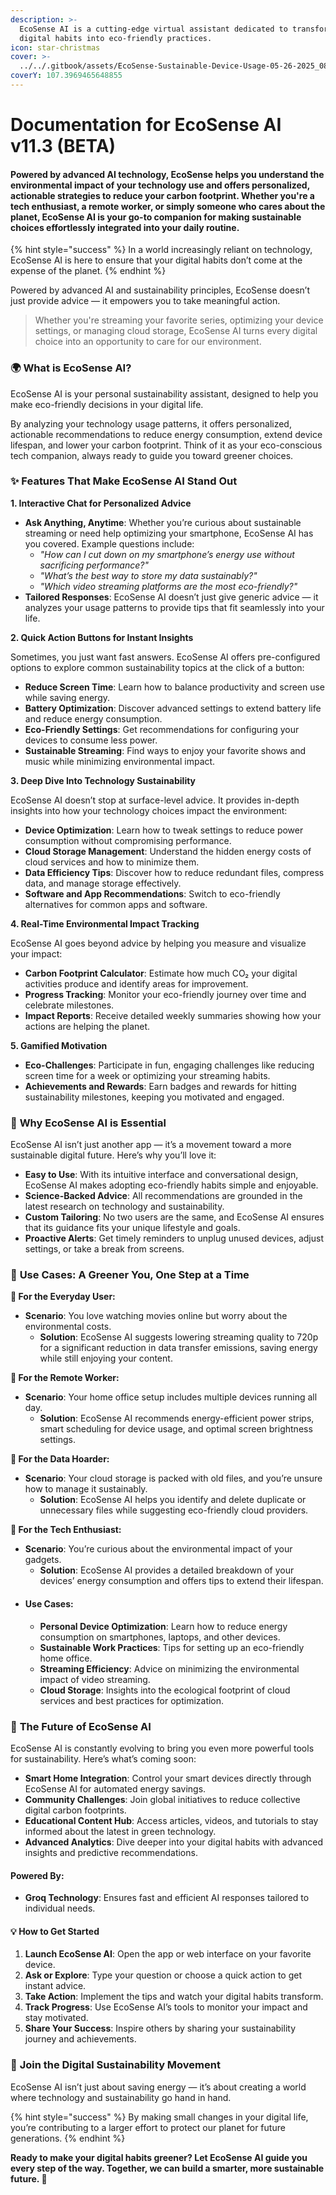 ```yaml
---
description: >-
  EcoSense AI is a cutting-edge virtual assistant dedicated to transforming your
  digital habits into eco-friendly practices.
icon: star-christmas
cover: >-
  ../../.gitbook/assets/EcoSense-Sustainable-Device-Usage-05-26-2025_08_20_PM.png
coverY: 107.3969465648855
---
```


# Documentation for EcoSense AI v11.3 (BETA)

#### Powered by advanced AI technology, EcoSense helps you understand the environmental impact of your technology use and offers personalized, actionable strategies to reduce your carbon footprint. Whether you're a tech enthusiast, a remote worker, or simply someone who cares about the planet, EcoSense AI is your go-to companion for making sustainable choices effortlessly integrated into your daily routine.

{% hint style="success" %}
In a world increasingly reliant on technology, EcoSense AI is here to ensure that your digital habits don’t come at the expense of the planet.
{% endhint %}

Powered by advanced AI and sustainability principles, EcoSense doesn’t just provide advice — it empowers you to take meaningful action.&#x20;

> Whether you're streaming your favorite series, optimizing your device settings, or managing cloud storage, EcoSense AI turns every digital choice into an opportunity to care for our environment.

### 🌍 **What is EcoSense AI?**

EcoSense AI is your personal sustainability assistant, designed to help you make eco-friendly decisions in your digital life.&#x20;

By analyzing your technology usage patterns, it offers personalized, actionable recommendations to reduce energy consumption, extend device lifespan, and lower your carbon footprint. Think of it as your eco-conscious tech companion, always ready to guide you toward greener choices.

### ✨ **Features That Make EcoSense AI Stand Out**

**1. Interactive Chat for Personalized Advice**

* **Ask Anything, Anytime**: Whether you’re curious about sustainable streaming or need help optimizing your smartphone, EcoSense AI has you covered. Example questions include:
  * _"How can I cut down on my smartphone’s energy use without sacrificing performance?"_
  * _"What’s the best way to store my data sustainably?"_
  * _"Which video streaming platforms are the most eco-friendly?"_
* **Tailored Responses**: EcoSense AI doesn’t just give generic advice — it analyzes your usage patterns to provide tips that fit seamlessly into your life.

**2. Quick Action Buttons for Instant Insights**

Sometimes, you just want fast answers. EcoSense AI offers pre-configured options to explore common sustainability topics at the click of a button:

* **Reduce Screen Time**: Learn how to balance productivity and screen use while saving energy.
* **Battery Optimization**: Discover advanced settings to extend battery life and reduce energy consumption.
* **Eco-Friendly Settings**: Get recommendations for configuring your devices to consume less power.
* **Sustainable Streaming**: Find ways to enjoy your favorite shows and music while minimizing environmental impact.

**3. Deep Dive Into Technology Sustainability**

EcoSense AI doesn’t stop at surface-level advice. It provides in-depth insights into how your technology choices impact the environment:

* **Device Optimization**: Learn how to tweak settings to reduce power consumption without compromising performance.
* **Cloud Storage Management**: Understand the hidden energy costs of cloud services and how to minimize them.
* **Data Efficiency Tips**: Discover how to reduce redundant files, compress data, and manage storage effectively.
* **Software and App Recommendations**: Switch to eco-friendly alternatives for common apps and software.

**4. Real-Time Environmental Impact Tracking**

EcoSense AI goes beyond advice by helping you measure and visualize your impact:

* **Carbon Footprint Calculator**: Estimate how much CO₂ your digital activities produce and identify areas for improvement.
* **Progress Tracking**: Monitor your eco-friendly journey over time and celebrate milestones.
* **Impact Reports**: Receive detailed weekly summaries showing how your actions are helping the planet.

**5. Gamified Motivation**

* **Eco-Challenges**: Participate in fun, engaging challenges like reducing screen time for a week or optimizing your streaming habits.
* **Achievements and Rewards**: Earn badges and rewards for hitting sustainability milestones, keeping you motivated and engaged.

### 🌟 **Why EcoSense AI is Essential**

EcoSense AI isn’t just another app — it’s a movement toward a more sustainable digital future. Here’s why you’ll love it:

* **Easy to Use**: With its intuitive interface and conversational design, EcoSense AI makes adopting eco-friendly habits simple and enjoyable.
* **Science-Backed Advice**: All recommendations are grounded in the latest research on technology and sustainability.
* **Custom Tailoring**: No two users are the same, and EcoSense AI ensures that its guidance fits your unique lifestyle and goals.
* **Proactive Alerts**: Get timely reminders to unplug unused devices, adjust settings, or take a break from screens.

### 🎯 **Use Cases: A Greener You, One Step at a Time**

**🌱 For the Everyday User:**

* **Scenario**: You love watching movies online but worry about the environmental costs.
  * **Solution**: EcoSense AI suggests lowering streaming quality to 720p for a significant reduction in data transfer emissions, saving energy while still enjoying your content.

**🌱 For the Remote Worker:**

* **Scenario**: Your home office setup includes multiple devices running all day.
  * **Solution**: EcoSense AI recommends energy-efficient power strips, smart scheduling for device usage, and optimal screen brightness settings.

**🌱 For the Data Hoarder:**

* **Scenario**: Your cloud storage is packed with old files, and you’re unsure how to manage it sustainably.
  * **Solution**: EcoSense AI helps you identify and delete duplicate or unnecessary files while suggesting eco-friendly cloud providers.

**🌱 For the Tech Enthusiast:**

* **Scenario**: You’re curious about the environmental impact of your gadgets.
  * **Solution**: EcoSense AI provides a detailed breakdown of your devices’ energy consumption and offers tips to extend their lifespan.
* #### Use Cases:
  * **Personal Device Optimization**: Learn how to reduce energy consumption on smartphones, laptops, and other devices.
  * **Sustainable Work Practices**: Tips for setting up an eco-friendly home office.
  * **Streaming Efficiency**: Advice on minimizing the environmental impact of video streaming.
  * **Cloud Storage**: Insights into the ecological footprint of cloud services and best practices for optimization.

### 🚀 **The Future of EcoSense AI**

EcoSense AI is constantly evolving to bring you even more powerful tools for sustainability. Here’s what’s coming soon:

* **Smart Home Integration**: Control your smart devices directly through EcoSense AI for automated energy savings.
* **Community Challenges**: Join global initiatives to reduce collective digital carbon footprints.
* **Educational Content Hub**: Access articles, videos, and tutorials to stay informed about the latest in green technology.
* **Advanced Analytics**: Dive deeper into your digital habits with advanced insights and predictive recommendations.

#### Powered By:

* **Groq Technology**: Ensures fast and efficient AI responses tailored to individual needs.

#### 💡 **How to Get Started**

1. **Launch EcoSense AI**: Open the app or web interface on your favorite device.
2. **Ask or Explore**: Type your question or choose a quick action to get instant advice.
3. **Take Action**: Implement the tips and watch your digital habits transform.
4. **Track Progress**: Use EcoSense AI’s tools to monitor your impact and stay motivated.
5. **Share Your Success**: Inspire others by sharing your sustainability journey and achievements.

### 🌟 **Join the Digital Sustainability Movement**

EcoSense AI isn’t just about saving energy — it’s about creating a world where technology and sustainability go hand in hand.&#x20;

{% hint style="success" %}
By making small changes in your digital life, you’re contributing to a larger effort to protect our planet for future generations.
{% endhint %}

**Ready to make your digital habits greener? Let EcoSense AI guide you every step of the way. Together, we can build a smarter, more sustainable future. 🌿**
